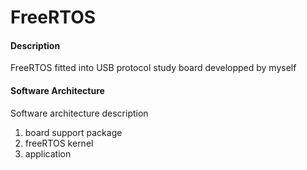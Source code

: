 # FreeRTOS

#### Description
FreeRTOS fitted into USB protocol study board developped by myself

#### Software Architecture
Software architecture description
1. board support package
2. freeRTOS kernel
3. application